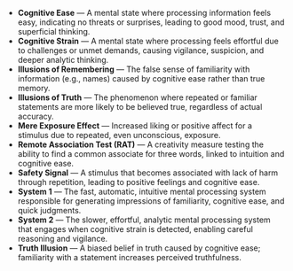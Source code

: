 - **Cognitive Ease** — A mental state where processing information feels easy, indicating no threats or surprises, leading to good mood, trust, and superficial thinking.  
- **Cognitive Strain** — A mental state where processing feels effortful due to challenges or unmet demands, causing vigilance, suspicion, and deeper analytic thinking.  
- **Illusions of Remembering** — The false sense of familiarity with information (e.g., names) caused by cognitive ease rather than true memory.  
- **Illusions of Truth** — The phenomenon where repeated or familiar statements are more likely to be believed true, regardless of actual accuracy.  
- **Mere Exposure Effect** — Increased liking or positive affect for a stimulus due to repeated, even unconscious, exposure.  
- **Remote Association Test (RAT)** — A creativity measure testing the ability to find a common associate for three words, linked to intuition and cognitive ease.  
- **Safety Signal** — A stimulus that becomes associated with lack of harm through repetition, leading to positive feelings and cognitive ease.  
- **System 1** — The fast, automatic, intuitive mental processing system responsible for generating impressions of familiarity, cognitive ease, and quick judgments.  
- **System 2** — The slower, effortful, analytic mental processing system that engages when cognitive strain is detected, enabling careful reasoning and vigilance.  
- **Truth Illusion** — A biased belief in truth caused by cognitive ease; familiarity with a statement increases perceived truthfulness.
